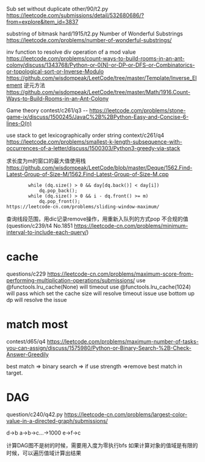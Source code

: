Sub set without duplicate other/90/t2.py https://leetcode.com/submissions/detail/532680686/?from=explore&item_id=3837

substring of bitmask hard/1915/t2.py Number of Wonderful Substrings https://leetcode.com/problems/number-of-wonderful-substrings/

inv function to resolve div operation of a mod value https://leetcode.com/problems/count-ways-to-build-rooms-in-an-ant-colony/discuss/1343768/Python-or-0(N)-or-DP-or-DFS-or-Combinatorics-or-topological-sort-or-Inverse-Modulo 
https://github.com/wisdompeak/LeetCode/tree/master/Template/Inverse_Element  逆元方法
https://github.com/wisdompeak/LeetCode/tree/master/Math/1916.Count-Ways-to-Build-Rooms-in-an-Ant-Colony


Game theory contest/c261/q3 -- https://leetcode.com/problems/stone-game-ix/discuss/1500245/JavaC%2B%2BPython-Easy-and-Concise-6-lines-O(n)

use stack to get lexicographically  order string context/c261/q4 https://leetcode.com/problems/smallest-k-length-subsequence-with-occurrences-of-a-letter/discuss/1500303/Python3-greedy-via-stack

求长度为m的窗口的最大值使用栈 https://github.com/wisdompeak/LeetCode/blob/master/Deque/1562.Find-Latest-Group-of-Size-M/1562.Find-Latest-Group-of-Size-M.cpp

            while (dq.size() > 0 && day[dq.back()] < day[i])
                dq.pop_back();
            while (dq.size() > 0 && i - dq.front() >= m)
                dq.pop_front();
    https://leetcode-cn.com/problems/sliding-window-maximum/


查询线段范围，用dic记录remove操作，用重新入队列的方式pop 不合规的值(question/c239/t4 No.1851 https://leetcode-cn.com/problems/minimum-interval-to-include-each-query/)

# cache
questions/c229 https://leetcode-cn.com/problems/maximum-score-from-performing-multiplication-operations/submissions/
use @functools.lru_cache(None)  will timeout 
use @functools.lru_cache(1024) will pass which set the cache size will resolve timeout issue
use bottom up dp will resolve the issue

# match most
contest/d65/q4 
https://leetcode.com/problems/maximum-number-of-tasks-you-can-assign/discuss/1575980/Python-or-Binary-Search-%2B-Check-Answer-Greedily

best match => binary search => if use strength =>remove best match in target.

# DAG
question/c240/q42.py
https://leetcode-cn.com/problems/largest-color-value-in-a-directed-graph/submissions/

d->b
a->b->c...->1000
e->f->c

计算DAG图不是树的时候，需要用入度为零执行bfs
如果计算对象的值域是有限的时候，可以遍历值域计算出结果



